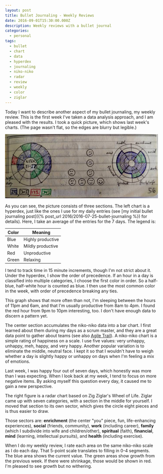 ```yaml
---
layout: post
title: Bullet Journaling - Weekly Reviews
date: 2016-09-01T15:30:00.000Z
description: Weekly reviews with a bullet journal
categories:
  - personal
tags:
  - bullet
  - chart
  - data
  - hyperdex
  - journaling
  - niko-niko
  - radar
  - review
  - weekly
  - color
  - ziglar
---
```


Today I want to describe another aspect of my bullet journaling, my weekly review. This is the first week I've taken a data analysis approach, and I am pleased with the results. I took a quick picture, which shows last week's charts. (The page wasn't flat, so the edges are blurry but legible.)

![weekly review charts](/assets/weekly-review.jpg)

<!--more-->

 As you can see, the picture consists of three sections. The left chart is a hyperdex, just like the ones I use for my daily entries (see [my initial bullet journaling post]({% post_url 2016/2016-07-25-bullet-journaling %}) for details). Here, I take an average of the entries for the 7 days. The legend is:

Color | Meaning
----- | -----------------
Blue  | Highly productive
White | Mildly productive
Red   | Unproductive
Green | Relaxing

I tend to track time in 15 minute increments, though I'm not strict about it. Under the hyperdex, I show the order of precedence. If an hour in a day is classified into multiple categories, I choose the first color in order. So a half-blue, half-white hour is counted as blue. I then use the most common color in the week, with order of precedence breaking any ties.

This graph shows that more often than not, I'm sleeping between the hours of 11pm and 6am, and that I'm usually productive from 8am to 4pm. I found the red hour from 9pm to 10pm interesting, too. I don't have enough data to discern a pattern yet.

The center section accumulates the niko-niko data into a bar chart. I first learned about them during my days as a scrum master, and they are a great data point to gather about teams (see also [Agile Trail](http://agiletrail.com/2011/09/12/how-to-track-the-teams-mood-with-a-niko-niko-calendar/)). A niko-niko chart is a simple rating of happiness on a scale. I use five values: very unhappy, unhappy, meh, happy, and very happy. Another popular variation is to eliminate the middle, neutral face. I kept it so that I wouldn't have to weigh whether a day is slightly happy or unhappy on days when I'm feeling a mix of emotions.

Last week, I was happy four out of seven days, which honestly was more than I was expecting. When I look back at my week, I tend to focus on more negative items. By asking myself this question every day, it caused me to gain a new perspective.

The right figure is a radar chart based on Zig Ziglar's Wheel of Life. Ziglar came up with seven categories, with a section in the middle for yourself. I moved that section to its own sector, which gives the circle eight pieces and is thus easier to draw.

Those sectors are: **enrichment** (the center "you" piece, fun, life-enhancing experiences), **social** (friends, community), **work** (including career), **family** (which I subdivide into wife and children/other), **spiritual** (faith), **financial**, **mind** (learning, intellectual pursuits), and **health** (including exercise).

When I do my weekly review, I rate each area on the same niko-niko scale as I do each day. That 5-point scale translates to filling in 0-4 segments. The blue area shows the current value. The green areas show growth from the previous week. If there were shrinkage, those would be shown in red. I'm pleased to see growth but no withering.
